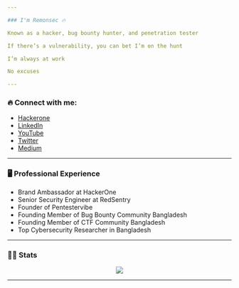 ```yaml
---

### I'm Remonsec 🔥

Known as a hacker, bug bounty hunter, and penetration tester

If there’s a vulnerability, you can bet I’m on the hunt

I’m always at work

No excuses

---
```


### 🔥 Connect with me:
- [Hackerone](https://hackerone.com/remonsec)
- [LinkedIn](https://www.linkedin.com/in/remonsec/)
- [YouTube](https://youtube.com/remonsec)
- [Twitter](https://twitter.com/remonsec)
- [Medium](https://medium.com/@remonsec)

---

### 🖥️ **Professional Experience**

- Brand Ambassador at HackerOne
- Senior Security Engineer at RedSentry
- Founder of Pentestervibe
- Founding Member of Bug Bounty Community Bangladesh
- Founding Member of CTF Community Bangladesh
- Top Cybersecurity Researcher in Bangladesh

---

### 👨‍💻 Stats

<p align="center">
<a href="https://github.com/anuraghazra/github-readme-stats"> 
<img src="https://github-readme-stats.vercel.app/api?username=remonsec&&show_icons=true&theme=radical"/>
</a>
</p>

---
